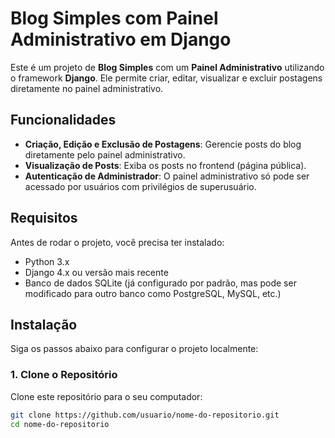# Blog Simples com Painel Administrativo em Django

Este é um projeto de **Blog Simples** com um **Painel Administrativo** utilizando o framework **Django**. Ele permite criar, editar, visualizar e excluir postagens diretamente no painel administrativo.

## Funcionalidades

- **Criação, Edição e Exclusão de Postagens**: Gerencie posts do blog diretamente pelo painel administrativo.
- **Visualização de Posts**: Exiba os posts no frontend (página pública).
- **Autenticação de Administrador**: O painel administrativo só pode ser acessado por usuários com privilégios de superusuário.
  
## Requisitos

Antes de rodar o projeto, você precisa ter instalado:

- Python 3.x
- Django 4.x ou versão mais recente
- Banco de dados SQLite (já configurado por padrão, mas pode ser modificado para outro banco como PostgreSQL, MySQL, etc.)

## Instalação

Siga os passos abaixo para configurar o projeto localmente:

### 1. Clone o Repositório

Clone este repositório para o seu computador:

```bash
git clone https://github.com/usuario/nome-do-repositorio.git
cd nome-do-repositorio
